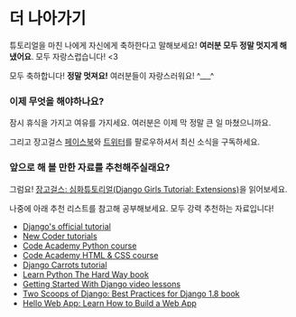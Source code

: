 # 더 나아가기
튜토리얼을 마친 나에게 자신에게 축하한다고 말해보세요! __여러분 모두 정말 멋지게 해냈어요__. 모두 자랑스럽습니다! <3

모두 축하합니다! **정말 멋져요!** 여러분들이 자랑스러워요! ^___^

### 이제 무엇을 해야하나요?

잠시 휴식을 가지고 여유를 가지세요. 여러분은 이제 막 정말 큰 일 마쳤으니까요.

그리고 장고걸스 [페이스북](http://facebook.com/djangogirls)와 [트위터](https://twitter.com/djangogirls)를 팔로우하셔서 최신 소식을 구독하세요.


### 앞으로 해 볼 만한 자료를 추천해주실래요?

그럼요! [장고걸스: 심화튜토리얼(Django Girls Tutorial: Extensions)](http://djangogirls.gitbooks.io/django-girls-tutorial-extensions/)을 읽어보세요.

나중에 아래 추천 리스트를 참고해 공부해보세요. 모두 강력 추천하는 자료입니다!
- [Django's official tutorial](https://docs.djangoproject.com/en/1.11/intro/tutorial01/)
- [New Coder tutorials](http://newcoder.io/tutorials/)
- [Code Academy Python course](https://www.codecademy.com/en/tracks/python)
- [Code Academy HTML & CSS course](https://www.codecademy.com/tracks/web)
- [Django Carrots tutorial](https://github.com/ggcarrots/django-carrots)
- [Learn Python The Hard Way book](http://learnpythonthehardway.org/book/)
- [Getting Started With Django video lessons](http://gettingstartedwithdjango.com/)
- [Two Scoops of Django: Best Practices for Django 1.8 book](https://twoscoopspress.com/products/two-scoops-of-django-1-8)
- [Hello Web App: Learn How to Build a Web App](https://hellowebapp.com/)
